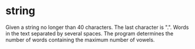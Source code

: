 # string
Given a string no longer than 40 characters. The last character is ".". Words in the text separated by several spaces. The program determines the number of words containing the maximum number of vowels.

